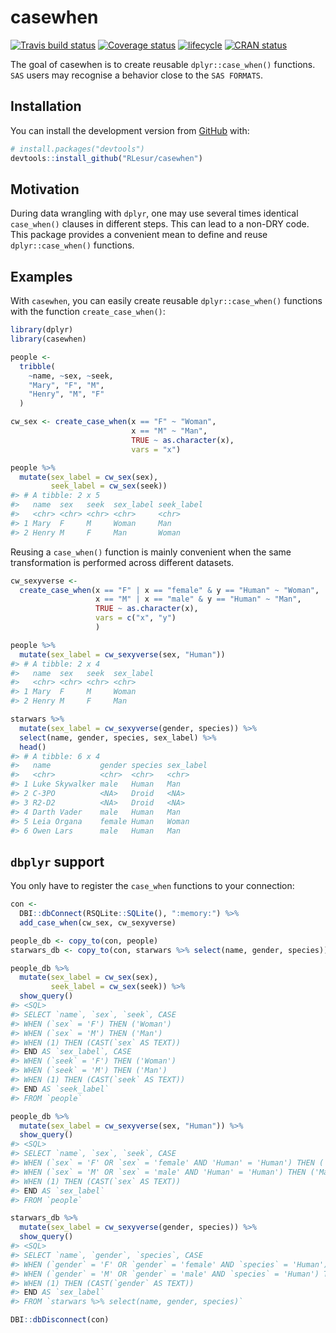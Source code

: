 
<!-- README.md is generated from README.Rmd. Please edit that file -->

# casewhen

[![Travis build
status](https://travis-ci.org/RLesur/casewhen.svg?branch=master)](https://travis-ci.org/RLesur/casewhen)
[![Coverage
status](https://codecov.io/gh/RLesur/casewhen/branch/master/graph/badge.svg)](https://codecov.io/github/RLesur/casewhen?branch=master)
[![lifecycle](https://img.shields.io/badge/lifecycle-experimental-orange.svg)](https://www.tidyverse.org/lifecycle/#experimental)
[![CRAN
status](https://www.r-pkg.org/badges/version/casewhen)](https://cran.r-project.org/package=casewhen)

The goal of casewhen is to create reusable `dplyr::case_when()`
functions.  
`SAS` users may recognise a behavior close to the `SAS FORMATS`.

## Installation

You can install the development version from
[GitHub](https://github.com/) with:

``` r
# install.packages("devtools")
devtools::install_github("RLesur/casewhen")
```

## Motivation

During data wrangling with `dplyr`, one may use several times identical
`case_when()` clauses in different steps. This can lead to a non-DRY
code.  
This package provides a convenient mean to define and reuse
`dplyr::case_when()` functions.

## Examples

With `casewhen`, you can easily create reusable `dplyr::case_when()`
functions with the function `create_case_when()`:

``` r
library(dplyr)
library(casewhen)

people <-
  tribble(
    ~name, ~sex, ~seek,
    "Mary", "F", "M",
    "Henry", "M", "F"
  )

cw_sex <- create_case_when(x == "F" ~ "Woman",
                           x == "M" ~ "Man",
                           TRUE ~ as.character(x),
                           vars = "x")

people %>% 
  mutate(sex_label = cw_sex(sex), 
         seek_label = cw_sex(seek))
#> # A tibble: 2 x 5
#>   name  sex   seek  sex_label seek_label
#>   <chr> <chr> <chr> <chr>     <chr>     
#> 1 Mary  F     M     Woman     Man       
#> 2 Henry M     F     Man       Woman
```

Reusing a `case_when()` function is mainly convenient when the same
transformation is performed across different datasets.

``` r
cw_sexyverse <- 
  create_case_when(x == "F" | x == "female" & y == "Human" ~ "Woman",
                   x == "M" | x == "male" & y == "Human" ~ "Man",
                   TRUE ~ as.character(x),
                   vars = c("x", "y")
                   )

people %>% 
  mutate(sex_label = cw_sexyverse(sex, "Human"))
#> # A tibble: 2 x 4
#>   name  sex   seek  sex_label
#>   <chr> <chr> <chr> <chr>    
#> 1 Mary  F     M     Woman    
#> 2 Henry M     F     Man

starwars %>%
  mutate(sex_label = cw_sexyverse(gender, species)) %>%
  select(name, gender, species, sex_label) %>%
  head()
#> # A tibble: 6 x 4
#>   name           gender species sex_label
#>   <chr>          <chr>  <chr>   <chr>    
#> 1 Luke Skywalker male   Human   Man      
#> 2 C-3PO          <NA>   Droid   <NA>     
#> 3 R2-D2          <NA>   Droid   <NA>     
#> 4 Darth Vader    male   Human   Man      
#> 5 Leia Organa    female Human   Woman    
#> 6 Owen Lars      male   Human   Man
```

## `dbplyr` support

You only have to register the `case_when` functions to your connection:

``` r
con <- 
  DBI::dbConnect(RSQLite::SQLite(), ":memory:") %>%
  add_case_when(cw_sex, cw_sexyverse)

people_db <- copy_to(con, people)
starwars_db <- copy_to(con, starwars %>% select(name, gender, species))

people_db %>% 
  mutate(sex_label = cw_sex(sex), 
         seek_label = cw_sex(seek)) %>%
  show_query()
#> <SQL>
#> SELECT `name`, `sex`, `seek`, CASE
#> WHEN (`sex` = 'F') THEN ('Woman')
#> WHEN (`sex` = 'M') THEN ('Man')
#> WHEN (1) THEN (CAST(`sex` AS TEXT))
#> END AS `sex_label`, CASE
#> WHEN (`seek` = 'F') THEN ('Woman')
#> WHEN (`seek` = 'M') THEN ('Man')
#> WHEN (1) THEN (CAST(`seek` AS TEXT))
#> END AS `seek_label`
#> FROM `people`

people_db %>%
  mutate(sex_label = cw_sexyverse(sex, "Human")) %>%
  show_query()
#> <SQL>
#> SELECT `name`, `sex`, `seek`, CASE
#> WHEN (`sex` = 'F' OR `sex` = 'female' AND 'Human' = 'Human') THEN ('Woman')
#> WHEN (`sex` = 'M' OR `sex` = 'male' AND 'Human' = 'Human') THEN ('Man')
#> WHEN (1) THEN (CAST(`sex` AS TEXT))
#> END AS `sex_label`
#> FROM `people`

starwars_db %>%
  mutate(sex_label = cw_sexyverse(gender, species)) %>%
  show_query()
#> <SQL>
#> SELECT `name`, `gender`, `species`, CASE
#> WHEN (`gender` = 'F' OR `gender` = 'female' AND `species` = 'Human') THEN ('Woman')
#> WHEN (`gender` = 'M' OR `gender` = 'male' AND `species` = 'Human') THEN ('Man')
#> WHEN (1) THEN (CAST(`gender` AS TEXT))
#> END AS `sex_label`
#> FROM `starwars %>% select(name, gender, species)`

DBI::dbDisconnect(con)
```
